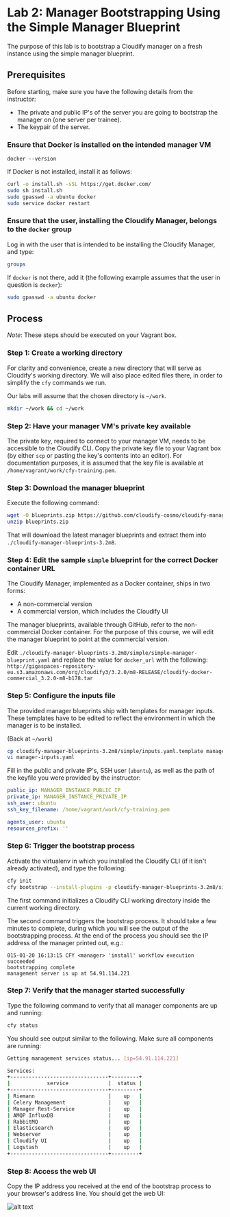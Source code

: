 # Lab 2: Manager Bootstrapping Using the Simple Manager Blueprint

The purpose of this lab is to bootstrap a Cloudify manager on a fresh instance using the simple manager blueprint.

## Prerequisites

Before starting, make sure you have the following details from the instructor:

* The private and public IP's of the server you are going to bootstrap the manager on (one server per trainee).
* The keypair of the server.

### Ensure that Docker is installed on the intended manager VM

`docker --version`

If Docker is not installed, install it as follows:

```bash
curl -o install.sh -sSL https://get.docker.com/
sudo sh install.sh
sudo gpasswd -a ubuntu docker
sudo service docker restart
```

### Ensure that the user, installing the Cloudify Manager, belongs to the `docker` group

Log in with the user that is intended to be installing the Cloudify Manager, and type:

```bash
groups
```

If `docker` is not there, add it (the following example assumes that the user in question is `docker`):

```bash
sudo gpasswd -a ubuntu docker
```

## Process

*Note*: These steps should be executed on your Vagrant box.

### Step 1: Create a working directory

For clarity and convenience, create a new directory that will serve as Cloudify's working directory. We will also place edited files there, in order to simplify the `cfy` commands we run.

Our labs will assume that the chosen directory is `~/work`.

```bash
mkdir ~/work && cd ~/work
```

### Step 2: Have your manager VM's private key available

The private key, required to connect to your manager VM, needs to be accessible to the Cloudify CLI. Copy the private key file to your Vagrant box (by either `scp` or pasting the key's contents into an editor). For documentation purposes, it is assumed that the key file is available at `/home/vagrant/work/cfy-training.pem`.

### Step 3: Download the manager blueprint

Execute the following command:

```bash
wget -O blueprints.zip https://github.com/cloudify-cosmo/cloudify-manager-blueprints/archive/3.2m8.zip
unzip blueprints.zip
```

That will download the latest manager blueprints and extract them into `./cloudify-manager-blueprints-3.2m8`.

### Step 4: Edit the sample `simple` blueprint for the correct Docker container URL

The Cloudify Manager, implemented as a Docker container, ships in two forms:

* A non-commercial version
* A commercial version, which includes the Cloudify UI

The manager blueprints, available through GitHub, refer to the non-commercial Docker container. For the purpose of this course, we will edit the manager blueprint to point at the commercial version.

Edit `./cloudify-manager-blueprints-3.2m8/simple/simple-manager-blueprint.yaml` and replace the value for `docker_url` with the following: `http://gigaspaces-repository-eu.s3.amazonaws.com/org/cloudify3/3.2.0/m8-RELEASE/cloudify-docker-commercial_3.2.0-m8-b178.tar`
 
### Step 5: Configure the inputs file

The provided manager blueprints ship with templates for manager inputs. These templates have to be edited to reflect the environment in which the manager is to be installed.

(Back at `~/work`)

```bash
cp cloudify-manager-blueprints-3.2m8/simple/inputs.yaml.template manager-inputs.yaml
vi manager-inputs.yaml
```

Fill in the public and private IP's, SSH user (`ubuntu`), as well as the path of the keyfile you were provided by the instructor:

```yaml
public_ip: MANAGER_INSTANCE_PUBLIC_IP
private_ip: MANAGER_INSTANCE_PRIVATE_IP
ssh_user: ubuntu
ssh_key_filename: /home/vagrant/work/cfy-training.pem

agents_user: ubuntu
resources_prefix: ''
```

### Step 6: Trigger the bootstrap process

Activate the virtualenv in which you installed the Cloudify CLI (if it isn't already activated), and type the following:

```bash
cfy init
cfy bootstrap --install-plugins -p cloudify-manager-blueprints-3.2m8/simple/simple-manager-blueprint.yaml -i manager-inputs.yaml
```

The first command initializes a Cloudify CLI working directory inside the current working directory.

The second command triggers the bootstrap process. It should take a few minutes to complete, during which you will see the output of the bootstrapping process. At the end of the process you should see the IP address of the manager printed out, e.g.:

```
015-01-20 16:13:15 CFY <manager> 'install' workflow execution succeeded
bootstrapping complete
management server is up at 54.91.114.221
```

### Step 7: Verify that the manager started successfully

Type the following command to verify that all manager components are up and running:

```bash
cfy status
```

You should see output similar to the following. Make sure all components are running:

```bash
Getting management services status... [ip=54.91.114.221]

Services:
+--------------------------------+---------+
|            service             |  status |
+--------------------------------+---------+
| Riemann                        |    up   |
| Celery Management              |    up   |
| Manager Rest-Service           |    up   |
| AMQP InfluxDB                  |    up   |
| RabbitMQ                       |    up   |
| Elasticsearch                  |    up   |
| Webserver                      |    up   |
| Cloudify UI                    |    up   |
| Logstash                       |    up   |
+--------------------------------+---------+
```

### Step 8: Access the web UI

Copy the IP address you received at the end of the bootstrap process to your browser's address line. You should get the web UI:

![alt text](../../../raw/master/lab2/cfy32.png "Cloudify 3.2 Web UI")